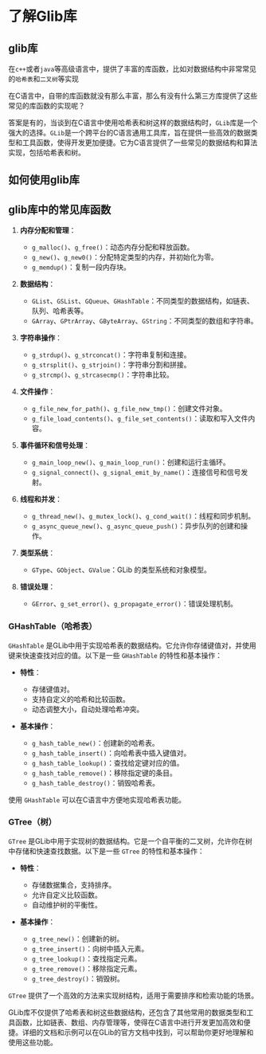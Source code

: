 # 了解Glib库

## glib库

在`c++`或者`java`等高级语言中，提供了丰富的库函数，比如对数据结构中非常常见的`哈希表`和`二叉树`等实现

在C语言中，自带的库函数就没有那么丰富，那么有没有什么第三方库提供了这些常见的库函数的实现呢？

答案是有的，当谈到在C语言中使用哈希表和树这样的数据结构时，`GLib`库是一个强大的选择。`GLib`是一个跨平台的C语言通用工具库，旨在提供一些高效的数据类型和工具函数，使得开发更加便捷。它为C语言提供了一些常见的数据结构和算法实现，包括哈希表和树。

## 如何使用glib库

## glib库中的常见库函数

1. **内存分配和管理**：
   - `g_malloc()`、`g_free()`：动态内存分配和释放函数。
   - `g_new()`、`g_new0()`：分配特定类型的内存，并初始化为零。
   - `g_memdup()`：复制一段内存块。
   
2. **数据结构**：
   - `GList`、`GSList`、`GQueue`、`GHashTable`：不同类型的数据结构，如链表、队列、哈希表等。
   - `GArray`、`GPtrArray`、`GByteArray`、`GString`：不同类型的数组和字符串。

3. **字符串操作**：
   - `g_strdup()`、`g_strconcat()`：字符串复制和连接。
   - `g_strsplit()`、`g_strjoin()`：字符串分割和拼接。
   - `g_strcmp()`、`g_strcasecmp()`：字符串比较。

4. **文件操作**：
   - `g_file_new_for_path()`、`g_file_new_tmp()`：创建文件对象。
   - `g_file_load_contents()`、`g_file_set_contents()`：读取和写入文件内容。

5. **事件循环和信号处理**：
   - `g_main_loop_new()`、`g_main_loop_run()`：创建和运行主循环。
   - `g_signal_connect()`、`g_signal_emit_by_name()`：连接信号和信号发射。

6. **线程和并发**：
   - `g_thread_new()`、`g_mutex_lock()`、`g_cond_wait()`：线程和同步机制。
   - `g_async_queue_new()`、`g_async_queue_push()`：异步队列的创建和操作。

7. **类型系统**：
   - `GType`、`GObject`、`GValue`：GLib 的类型系统和对象模型。

8. **错误处理**：
   - `GError`、`g_set_error()`、`g_propagate_error()`：错误处理机制。

### GHashTable（哈希表）

`GHashTable` 是GLib中用于实现哈希表的数据结构。它允许你存储键值对，并使用键来快速查找对应的值。以下是一些 `GHashTable` 的特性和基本操作：

- **特性**：
    - 存储键值对。
    - 支持自定义的哈希和比较函数。
    - 动态调整大小，自动处理哈希冲突。

- **基本操作**：
    - `g_hash_table_new()`：创建新的哈希表。
    - `g_hash_table_insert()`：向哈希表中插入键值对。
    - `g_hash_table_lookup()`：查找给定键对应的值。
    - `g_hash_table_remove()`：移除指定键的条目。
    - `g_hash_table_destroy()`：销毁哈希表。

使用 `GHashTable` 可以在C语言中方便地实现哈希表功能。

### GTree（树）

`GTree` 是GLib中用于实现树的数据结构。它是一个自平衡的二叉树，允许你在树中存储和快速查找数据。以下是一些 `GTree` 的特性和基本操作：

- **特性**：
    - 存储数据集合，支持排序。
    - 允许自定义比较函数。
    - 自动维护树的平衡性。

- **基本操作**：
    - `g_tree_new()`：创建新的树。
    - `g_tree_insert()`：向树中插入元素。
    - `g_tree_lookup()`：查找指定元素。
    - `g_tree_remove()`：移除指定元素。
    - `g_tree_destroy()`：销毁树。

`GTree` 提供了一个高效的方法来实现树结构，适用于需要排序和检索功能的场景。

GLib库不仅提供了哈希表和树这些数据结构，还包含了其他常用的数据类型和工具函数，比如链表、数组、内存管理等，使得在C语言中进行开发更加高效和便捷。详细的文档和示例可以在GLib的官方文档中找到，可以帮助你更好地理解和使用这些功能。